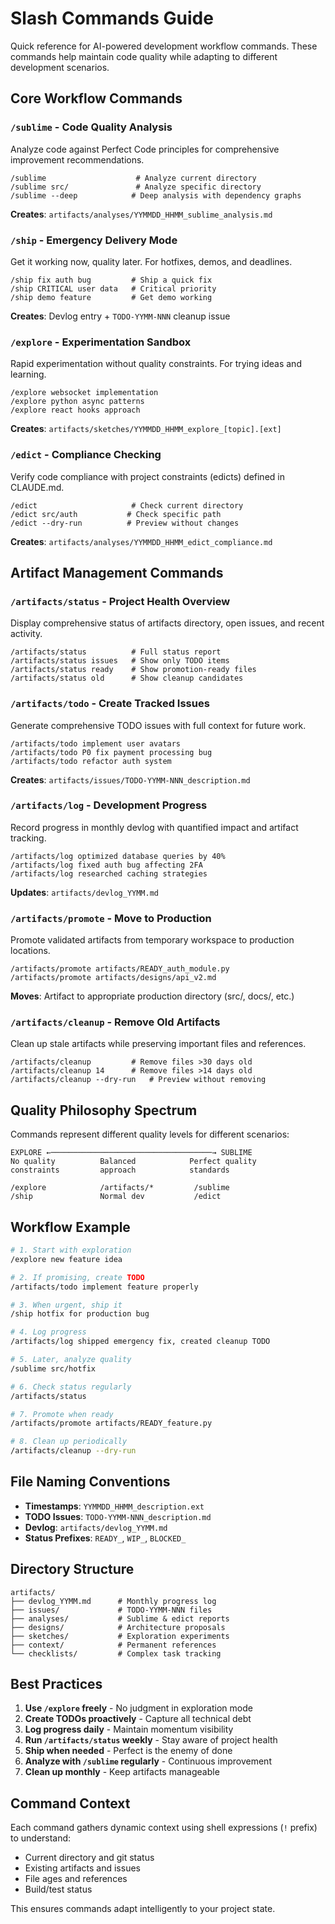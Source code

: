 # Slash Commands Guide

Quick reference for AI-powered development workflow commands. These commands help maintain code quality while adapting to different development scenarios.

## Core Workflow Commands

### `/sublime` - Code Quality Analysis
Analyze code against Perfect Code principles for comprehensive improvement recommendations.
```
/sublime                    # Analyze current directory
/sublime src/               # Analyze specific directory
/sublime --deep            # Deep analysis with dependency graphs
```
**Creates**: `artifacts/analyses/YYMMDD_HHMM_sublime_analysis.md`

### `/ship` - Emergency Delivery Mode
Get it working now, quality later. For hotfixes, demos, and deadlines.
```
/ship fix auth bug         # Ship a quick fix
/ship CRITICAL user data   # Critical priority
/ship demo feature         # Get demo working
```
**Creates**: Devlog entry + `TODO-YYMM-NNN` cleanup issue

### `/explore` - Experimentation Sandbox
Rapid experimentation without quality constraints. For trying ideas and learning.
```
/explore websocket implementation
/explore python async patterns
/explore react hooks approach
```
**Creates**: `artifacts/sketches/YYMMDD_HHMM_explore_[topic].[ext]`

### `/edict` - Compliance Checking
Verify code compliance with project constraints (edicts) defined in CLAUDE.md.
```
/edict                     # Check current directory
/edict src/auth           # Check specific path
/edict --dry-run          # Preview without changes
```
**Creates**: `artifacts/analyses/YYMMDD_HHMM_edict_compliance.md`

## Artifact Management Commands

### `/artifacts/status` - Project Health Overview
Display comprehensive status of artifacts directory, open issues, and recent activity.
```
/artifacts/status          # Full status report
/artifacts/status issues   # Show only TODO items
/artifacts/status ready    # Show promotion-ready files
/artifacts/status old      # Show cleanup candidates
```

### `/artifacts/todo` - Create Tracked Issues
Generate comprehensive TODO issues with full context for future work.
```
/artifacts/todo implement user avatars
/artifacts/todo P0 fix payment processing bug
/artifacts/todo refactor auth system
```
**Creates**: `artifacts/issues/TODO-YYMM-NNN_description.md`

### `/artifacts/log` - Development Progress
Record progress in monthly devlog with quantified impact and artifact tracking.
```
/artifacts/log optimized database queries by 40%
/artifacts/log fixed auth bug affecting 2FA
/artifacts/log researched caching strategies
```
**Updates**: `artifacts/devlog_YYMM.md`

### `/artifacts/promote` - Move to Production
Promote validated artifacts from temporary workspace to production locations.
```
/artifacts/promote artifacts/READY_auth_module.py
/artifacts/promote artifacts/designs/api_v2.md
```
**Moves**: Artifact to appropriate production directory (src/, docs/, etc.)

### `/artifacts/cleanup` - Remove Old Artifacts
Clean up stale artifacts while preserving important files and references.
```
/artifacts/cleanup         # Remove files >30 days old
/artifacts/cleanup 14      # Remove files >14 days old
/artifacts/cleanup --dry-run   # Preview without removing
```

## Quality Philosophy Spectrum

Commands represent different quality levels for different scenarios:

```
EXPLORE ←────────────────────────────────────→ SUBLIME
No quality          Balanced            Perfect quality
constraints         approach            standards

/explore            /artifacts/*         /sublime
/ship               Normal dev           /edict
```

## Workflow Example

```bash
# 1. Start with exploration
/explore new feature idea

# 2. If promising, create TODO
/artifacts/todo implement feature properly

# 3. When urgent, ship it
/ship hotfix for production bug

# 4. Log progress
/artifacts/log shipped emergency fix, created cleanup TODO

# 5. Later, analyze quality
/sublime src/hotfix

# 6. Check status regularly
/artifacts/status

# 7. Promote when ready
/artifacts/promote artifacts/READY_feature.py

# 8. Clean up periodically
/artifacts/cleanup --dry-run
```

## File Naming Conventions

- **Timestamps**: `YYMMDD_HHMM_description.ext`
- **TODO Issues**: `TODO-YYMM-NNN_description.md`
- **Devlog**: `artifacts/devlog_YYMM.md`
- **Status Prefixes**: `READY_`, `WIP_`, `BLOCKED_`

## Directory Structure

```
artifacts/
├── devlog_YYMM.md      # Monthly progress log
├── issues/             # TODO-YYMM-NNN files
├── analyses/           # Sublime & edict reports
├── designs/            # Architecture proposals
├── sketches/           # Exploration experiments
├── context/            # Permanent references
└── checklists/         # Complex task tracking
```

## Best Practices

1. **Use `/explore` freely** - No judgment in exploration mode
2. **Create TODOs proactively** - Capture all technical debt
3. **Log progress daily** - Maintain momentum visibility
4. **Run `/artifacts/status` weekly** - Stay aware of project health
5. **Ship when needed** - Perfect is the enemy of done
6. **Analyze with `/sublime` regularly** - Continuous improvement
7. **Clean up monthly** - Keep artifacts manageable

## Command Context

Each command gathers dynamic context using shell expressions (`!` prefix) to understand:
- Current directory and git status
- Existing artifacts and issues
- File ages and references
- Build/test status

This ensures commands adapt intelligently to your project state.